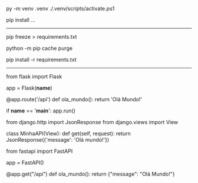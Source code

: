 py -m venv .venv
./.venv/scripts/activate.ps1

pip install ...


--------------


pip freeze > requirements.txt

python -m pip cache purge

pip install -r requirements.txt


--------------


<!-- modelo API com flask alura: -->
from flask import Flask

app = Flask(__name__)

@app.route('/api')
def ola_mundo():
    return 'Olá Mundo!'

if __name__ == '__main__':
    app.run()


<!-- modelo API com Django alura: -->
from django.http import JsonResponse
from django.views import View

class MinhaAPI(View):
    def get(self, request):
        return JsonResponse({'message': 'Olá mundo!'})


<!-- modelo API com fastapi  alura: -->
from fastapi import FastAPI

app = FastAPI()

@app.get("/api")
def ola_mundo():
    return {"message": "Olá Mundo!"}

